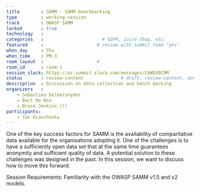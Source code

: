 ```yaml
---
title        : SAMM - SAMM benchmarking
type         : working-session
track        : OWASP SAMM
locked       : true
technology   :
categories   :                      # GDPR, Juice Shop, etc.
featured     :                    # review with summit team "yes"
when_day     : Thu
when_time    : PM-3
room_layout  :                    #
room_id      : room-1
session_slack: https://os-summit.slack.com/messages/CAWEU9CRM
status       : review-content              # draft, review-content, done
description  : Discussion on data collection and bench marking
organizers   :
    - Sebastien Deleersnyder
    - Bart De Win
    - Bruce Jenkins (?)
participants:
    - Yan Kravchenko
---
```


One of the key success factors for SAMM is the availability of comparitative data available for the organisations adopting it. One of the challenges is to have a sufficiently open data set that at the same time guarantees anonymity and sufficient quality of data. A potential solution to these challenges was designed in the past. In this session, we want to discuss how to move this forward.

Session Requirements: Familiarity with the OWASP SAMM v1.5 and v2 models.
